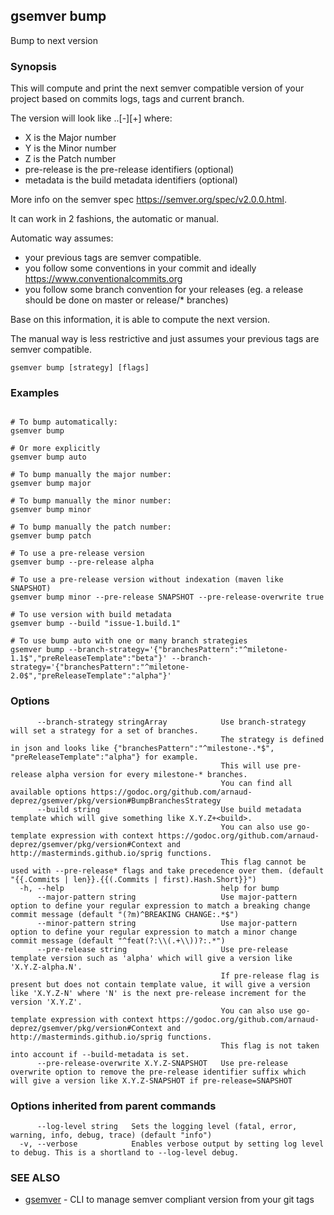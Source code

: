 ## gsemver bump

Bump to next version

### Synopsis


This will compute and print the next semver compatible version of your project based on commits logs, tags and current branch.

The version will look like <X>.<Y>.<Z>[-<pre-release>][+<metadata>] where:
- X is the Major number
- Y is the Minor number
- Z is the Patch number
- pre-release is the pre-release identifiers (optional)
- metadata is the build metadata identifiers (optional)

More info on the semver spec https://semver.org/spec/v2.0.0.html.

It can work in 2 fashions, the automatic or manual.

Automatic way assumes: 
- your previous tags are semver compatible.
- you follow some conventions in your commit and ideally https://www.conventionalcommits.org
- you follow some branch convention for your releases (eg. a release should be done on master or release/* branches) 

Base on this information, it is able to compute the next version.

The manual way is less restrictive and just assumes your previous tags are semver compatible.


```
gsemver bump [strategy] [flags]
```

### Examples

```

# To bump automatically:
gsemver bump

# Or more explicitly
gsemver bump auto

# To bump manually the major number:
gsemver bump major

# To bump manually the minor number:
gsemver bump minor

# To bump manually the patch number:
gsemver bump patch

# To use a pre-release version
gsemver bump --pre-release alpha

# To use a pre-release version without indexation (maven like SNAPSHOT)
gsemver bump minor --pre-release SNAPSHOT --pre-release-overwrite true

# To use version with build metadata
gsemver bump --build "issue-1.build.1"

# To use bump auto with one or many branch strategies
gsemver bump --branch-strategy='{"branchesPattern":"^miletone-1.1$","preReleaseTemplate":"beta"}' --branch-strategy='{"branchesPattern":"^miletone-2.0$","preReleaseTemplate":"alpha"}'

```

### Options

```
      --branch-strategy stringArray            Use branch-strategy will set a strategy for a set of branches. 
                                               The strategy is defined in json and looks like {"branchesPattern":"^milestone-.*$", "preReleaseTemplate":"alpha"} for example.
                                               This will use pre-release alpha version for every milestone-* branches. 
                                               You can find all available options https://godoc.org/github.com/arnaud-deprez/gsemver/pkg/version#BumpBranchesStrategy
      --build string                           Use build metadata template which will give something like X.Y.Z+<build>.
                                               You can also use go-template expression with context https://godoc.org/github.com/arnaud-deprez/gsemver/pkg/version#Context and http://masterminds.github.io/sprig functions.
                                               This flag cannot be used with --pre-release* flags and take precedence over them. (default "{{.Commits | len}}.{{(.Commits | first).Hash.Short}}")
  -h, --help                                   help for bump
      --major-pattern string                   Use major-pattern option to define your regular expression to match a breaking change commit message (default "(?m)^BREAKING CHANGE:.*$")
      --minor-pattern string                   Use major-pattern option to define your regular expression to match a minor change commit message (default "^feat(?:\\(.+\\))?:.*")
      --pre-release string                     Use pre-release template version such as 'alpha' which will give a version like 'X.Y.Z-alpha.N'.
                                               If pre-release flag is present but does not contain template value, it will give a version like 'X.Y.Z-N' where 'N' is the next pre-release increment for the version 'X.Y.Z'.
                                               You can also use go-template expression with context https://godoc.org/github.com/arnaud-deprez/gsemver/pkg/version#Context and http://masterminds.github.io/sprig functions.
                                               This flag is not taken into account if --build-metadata is set.
      --pre-release-overwrite X.Y.Z-SNAPSHOT   Use pre-release overwrite option to remove the pre-release identifier suffix which will give a version like X.Y.Z-SNAPSHOT if pre-release=SNAPSHOT
```

### Options inherited from parent commands

```
      --log-level string   Sets the logging level (fatal, error, warning, info, debug, trace) (default "info")
  -v, --verbose            Enables verbose output by setting log level to debug. This is a shortland to --log-level debug.
```

### SEE ALSO

* [gsemver](gsemver.md)	 - CLI to manage semver compliant version from your git tags

